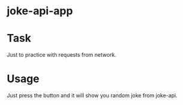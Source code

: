 # joke-api-app


# Task

Just to practice with requests from network.

# Usage

Just press the button and it will show you random joke from joke-api.
